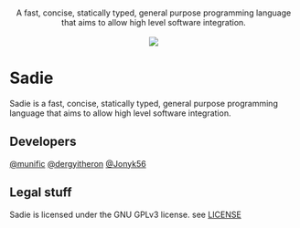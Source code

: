<p align="center">
    <br/>
    A fast, concise, statically typed, general purpose programming language that aims to allow high level software integration.
    <br/>
    <br/>
    <a href="https://discord.gg/HEKQ9yN">
        <img src="https://img.shields.io/discord/731577337686130858?logo=discord">
    </a>
</p>

# Sadie
Sadie is a fast, concise, statically typed, general purpose programming language that aims to allow high level software integration.

## Developers
[@munific](https://github.com/munific)
[@dergyitheron](https://github.com/dergyitheron)
[@Jonyk56](https://github.com/Jonyk56)

## Legal stuff
Sadie is licensed under the GNU GPLv3 license. see [LICENSE](https://github.com/sadie-lang/Sadie/blob/master/LICENSE)
